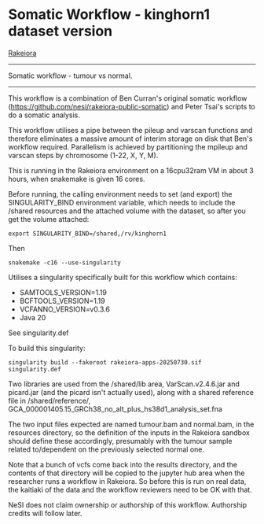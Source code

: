 # Somatic Workflow - kinghorn1 dataset version

[Rakeiora](http://rakeiora.ac.nz)

---
Somatic workflow - tumour vs normal.

---

This workflow is a combination of Ben Curran's original somatic workflow
(https://github.com/nesi/rakeiora-public-somatic)
and Peter Tsai's scripts to do a somatic analysis.

This workflow utilises a pipe between the
pileup and varscan functions and therefore eliminates a massive amount of
interim storage on disk that Ben's workflow required.
Parallelism is achieved by partitioning the mpileup and varscan steps
by chromosome (1-22, X, Y, M).

This is running in the Rakeiora environment on a 16cpu32ram VM
in about 3 hours, when snakemake is given 16 cores.

Before running, the calling environment needs to set (and export) the
SINGULARITY_BIND environment variable, which needs to include the
/shared resources and the attached volume with the dataset, so
after you get the volume attached:

```export SINGULARITY_BIND=/shared,/rv/kinghorn1```

Then

```snakemake -c16 --use-singularity```

Utilises a singularity specifically built for this workflow which contains:
- SAMTOOLS_VERSION=1.19
- BCFTOOLS_VERSION=1.19
- VCFANNO_VERSION=v0.3.6
- Java 20

See singularity.def

To build this singularity:

```singularity build --fakeroot rakeiora-apps-20250730.sif singularity.def```

Two libraries are used from the /shared/lib area,
VarScan.v2.4.6.jar and picard.jar (and the picard isn't actually used),
along with a shared
reference file in /shared/reference/,
GCA_000001405.15_GRCh38_no_alt_plus_hs38d1_analysis_set.fna

The two input files expected are named tumour.bam and normal.bam,
in the resources directory, so the definition of the inputs
in the Rakeiora sandbox should define these accordingly,
presumably with the tumour sample related to/dependent on
the previously selected normal one.

Note that a bunch of vcfs come back into the results directory,
and the contents of that directory will be copied to the jupyter hub
area when the researcher runs a workflow in Rakeiora. So before
this is run on real data, the kaitiaki of the data
and the workflow reviewers need to be OK with that.

NeSI does not claim ownership or authorship of this workflow.
Authorship credits will follow later.
